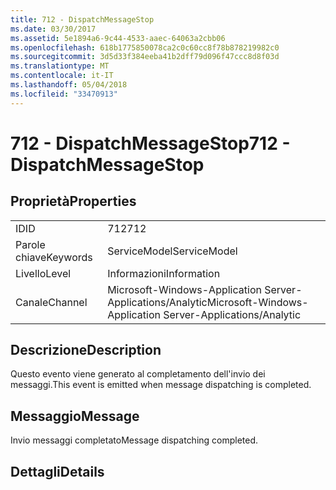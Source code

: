 ```yaml
---
title: 712 - DispatchMessageStop
ms.date: 03/30/2017
ms.assetid: 5e1894a6-9c44-4533-aaec-64063a2cbb06
ms.openlocfilehash: 618b1775850078ca2c0c60cc8f78b878219982c0
ms.sourcegitcommit: 3d5d33f384eeba41b2dff79d096f47ccc8d8f03d
ms.translationtype: MT
ms.contentlocale: it-IT
ms.lasthandoff: 05/04/2018
ms.locfileid: "33470913"
---
```

# <a name="712---dispatchmessagestop"></a><span data-ttu-id="8ac29-102">712 - DispatchMessageStop</span><span class="sxs-lookup"><span data-stu-id="8ac29-102">712 - DispatchMessageStop</span></span>
## <a name="properties"></a><span data-ttu-id="8ac29-103">Proprietà</span><span class="sxs-lookup"><span data-stu-id="8ac29-103">Properties</span></span>  
  
|||  
|-|-|  
|<span data-ttu-id="8ac29-104">ID</span><span class="sxs-lookup"><span data-stu-id="8ac29-104">ID</span></span>|<span data-ttu-id="8ac29-105">712</span><span class="sxs-lookup"><span data-stu-id="8ac29-105">712</span></span>|  
|<span data-ttu-id="8ac29-106">Parole chiave</span><span class="sxs-lookup"><span data-stu-id="8ac29-106">Keywords</span></span>|<span data-ttu-id="8ac29-107">ServiceModel</span><span class="sxs-lookup"><span data-stu-id="8ac29-107">ServiceModel</span></span>|  
|<span data-ttu-id="8ac29-108">Livello</span><span class="sxs-lookup"><span data-stu-id="8ac29-108">Level</span></span>|<span data-ttu-id="8ac29-109">Informazioni</span><span class="sxs-lookup"><span data-stu-id="8ac29-109">Information</span></span>|  
|<span data-ttu-id="8ac29-110">Canale</span><span class="sxs-lookup"><span data-stu-id="8ac29-110">Channel</span></span>|<span data-ttu-id="8ac29-111">Microsoft-Windows-Application Server-Applications/Analytic</span><span class="sxs-lookup"><span data-stu-id="8ac29-111">Microsoft-Windows-Application Server-Applications/Analytic</span></span>|  
  
## <a name="description"></a><span data-ttu-id="8ac29-112">Descrizione</span><span class="sxs-lookup"><span data-stu-id="8ac29-112">Description</span></span>  
 <span data-ttu-id="8ac29-113">Questo evento viene generato al completamento dell'invio dei messaggi.</span><span class="sxs-lookup"><span data-stu-id="8ac29-113">This event is emitted when message dispatching is completed.</span></span>  
  
## <a name="message"></a><span data-ttu-id="8ac29-114">Messaggio</span><span class="sxs-lookup"><span data-stu-id="8ac29-114">Message</span></span>  
 <span data-ttu-id="8ac29-115">Invio messaggi completato</span><span class="sxs-lookup"><span data-stu-id="8ac29-115">Message dispatching completed.</span></span>  
  
## <a name="details"></a><span data-ttu-id="8ac29-116">Dettagli</span><span class="sxs-lookup"><span data-stu-id="8ac29-116">Details</span></span>
